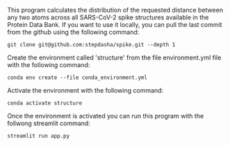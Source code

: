 This program calculates the distribution of the requested distance between any two atoms across all SARS-CoV-2 spike structures available in the Protein Data Bank.
If you want to use it locally, you can pull the last commit from the github using the following command:

	git clone git@github.com:stepdasha/spike.git --depth 1
Create the environment called 'structure' from the file environment.yml file with the following command:

	conda env create --file conda_environment.yml
Activate the environment with the following command:

	conda activate structure
Once the environment is activated you can run this program with the follwong streamlit command:
	
	streamlit run app.py 

